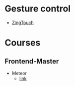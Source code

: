 # Gesture control
- [ZingTouch](https://github.com/zingchart/zingtouch)

# Courses
## Frontend-Master
- Meteor
  - [link](https://frontendmasters.com/courses/meteor/)